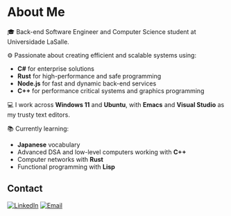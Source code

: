 # About Me
🎓 Back-end Software Engineer and Computer Science student at Universidade LaSalle.

⚙️ Passionate about creating efficient and scalable systems using:  
- **C#** for enterprise solutions  
- **Rust** for high-performance and safe programming  
- **Node.js** for fast and dynamic back-end services
- **C++** for performance critical systems and graphics programming

💻 I work across **Windows 11** and **Ubuntu**, with **Emacs** and **Visual Studio** as my trusty text editors.

📚 Currently learning: 
- **Japanese** vocabulary
- Advanced DSA and low-level computers working with **C++**
- Computer networks with **Rust**
- Functional programming with **Lisp**

## Contact
[![LinkedIn](https://img.shields.io/badge/-LinkedIn-blue?style=flat&logo=linkedin)](https://www.linkedin.com/in/diogobonofre) [![Email](https://img.shields.io/badge/-Email-c14438?style=flat&logo=gmail&logoColor=white)](mailto:diogobonofre@gmail.com)
